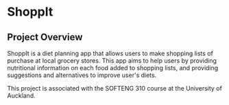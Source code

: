 # ShoppIt

## Project Overview

ShoppIt is a diet planning app that allows users to make shopping lists of purchase at local grocery stores. This app aims to help users by providing nutritional information on each food added to shopping lists, and providing suggestions and alternatives to improve user's diets.

This project is associated with the SOFTENG 310 course at the University of Auckland.

